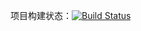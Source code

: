 项目构建状态：[![Build Status](http://172.19.121.47:4003/api/badges/wangjie/ok-project/status.svg)](http://172.19.121.47:4003/wangjie/ok-project)